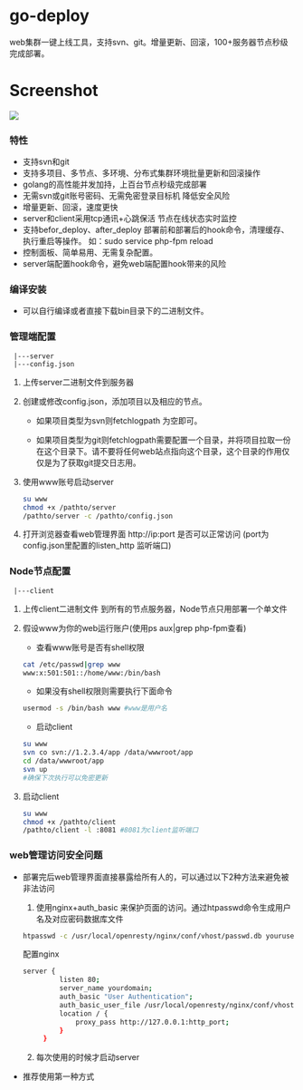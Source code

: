 # go-deploy
web集群一键上线工具，支持svn、git。增量更新、回滚，100+服务器节点秒级完成部署。

# Screenshot
![](https://github.com/ikool-cn/go-deploy/blob/master/Screenshot.png)

### 特性
- 支持svn和git
- 支持多项目、多节点、多环境、分布式集群环境批量更新和回滚操作
- golang的高性能并发加持，上百台节点秒级完成部署
- 无需svn或git账号密码、无需免密登录目标机 降低安全风险
- 增量更新、回滚，速度更快
- server和client采用tcp通讯+心跳保活 节点在线状态实时监控
- 支持befor_deploy、after_deploy 部署前和部署后的hook命令，清理缓存、执行重启等操作。 如：sudo service php-fpm reload
- 控制面板、简单易用、无需复杂配置。
- server端配置hook命令，避免web端配置hook带来的风险

### 编译安装
 - 可以自行编译或者直接下载bin目录下的二进制文件。
 
### 管理端配置
```
 |---server
 |---config.json
```
 
1. 上传server二进制文件到服务器
     
2. 创建或修改config.json，添加项目以及相应的节点。
    * 如果项目类型为svn则fetchlogpath 为空即可。
    
    * 如果项目类型为git则fetchlogpath需要配置一个目录，并将项目拉取一份在这个目录下。请不要将任何web站点指向这个目录，这个目录的作用仅仅是为了获取git提交日志用。

3. 使用www账号启动server
     ```bash
     su www
     chmod +x /pathto/server
     /pathto/server -c /pathto/config.json
     ```
     
4. 打开浏览器查看web管理界面 http://ip:port 是否可以正常访问 (port为config.json里配置的listen_http 监听端口)

### Node节点配置
```
 |---client
```

1. 上传client二进制文件 到所有的节点服务器，Node节点只用部署一个单文件

2. 假设www为你的web运行账户(使用ps aux|grep php-fpm查看)

    * 查看www账号是否有shell权限
    ```bash
    cat /etc/passwd|grep www 
    www:x:501:501::/home/www:/bin/bash
    ```
    * 如果没有shell权限则需要执行下面命令
    ```bash
    usermod -s /bin/bash www #www是用户名
    ```
    * 启动client
    ```bash
    su www
    svn co svn://1.2.3.4/app /data/wwwroot/app
    cd /data/wwwroot/app
    svn up
    #确保下次执行可以免密更新
    ```

3. 启动client
    ```bash
   su www
   chmod +x /pathto/client
   /pathto/client -l :8081 #8081为client监听端口
    ```

### web管理访问安全问题
 - 部署完后web管理界面直接暴露给所有人的，可以通过以下2种方法来避免被非法访问
    1. 使用nginx+auth_basic 来保护页面的访问。通过htpasswd命令生成用户名及对应密码数据库文件
    ```bash
    htpasswd -c /usr/local/openresty/nginx/conf/vhost/passwd.db yourusername
    ```
    配置nginx
    ```bash
    server {
             listen 80;
             server_name yourdomain;
             auth_basic "User Authentication";
             auth_basic_user_file /usr/local/openresty/nginx/conf/vhost/passwd.db;
             location / {
                 proxy_pass http://127.0.0.1:http_port;
             }
         }
    ```
    2. 每次使用的时候才启动server
    
 - 推荐使用第一种方式
